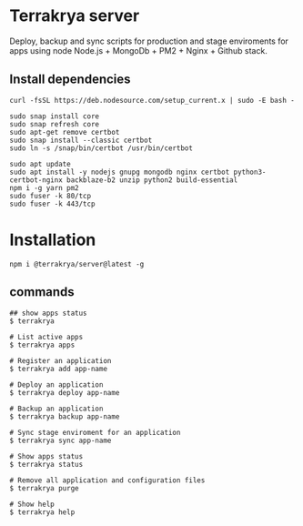 # Terrakrya server

Deploy, backup and sync scripts for production and stage enviroments for apps using node Node.js + MongoDb + PM2 + Nginx + Github stack.

## Install dependencies

```
curl -fsSL https://deb.nodesource.com/setup_current.x | sudo -E bash -

sudo snap install core
sudo snap refresh core
sudo apt-get remove certbot
sudo snap install --classic certbot
sudo ln -s /snap/bin/certbot /usr/bin/certbot

sudo apt update
sudo apt install -y nodejs gnupg mongodb nginx certbot python3-certbot-nginx backblaze-b2 unzip python2 build-essential
npm i -g yarn pm2
sudo fuser -k 80/tcp
sudo fuser -k 443/tcp

```

# Installation
```
npm i @terrakrya/server@latest -g
```

## commands
```
## show apps status
$ terrakrya

# List active apps
$ terrakrya apps

# Register an application
$ terrakrya add app-name

# Deploy an application
$ terrakrya deploy app-name

# Backup an application
$ terrakrya backup app-name

# Sync stage enviroment for an application
$ terrakrya sync app-name

# Show apps status
$ terrakrya status 

# Remove all application and configuration files
$ terrakrya purge

# Show help
$ terrakrya help

```
